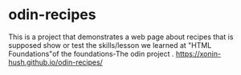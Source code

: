 # odin-recipes
This is a project that demonstrates a web page about recipes that is supposed show or test the skills/lesson we learned at "HTML Foundations"of the foundations-The odin project
.
https://xonin-hush.github.io/odin-recipes/
